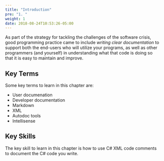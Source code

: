 ```yaml
---
title: "Introduction"
pre: "1. "
weight: 1
date: 2018-08-24T10:53:26-05:00
---
```


As part of the strategy for tackling the challenges of the software crisis, good programming practice came to include _writing clear documentation_ to support both the end-users who will utilize your programs, as well as other programmers (and yourself) in understanding what that code is doing so that it is easy to maintain and improve.

## Key Terms

Some key terms to learn in this chapter are:
* User documenation
* Developer documentation
* Markdown
* XML
* Autodoc tools
* Intellisense

## Key Skills

The key skill to learn in this chapter is how to use C# XML code comments to document the C# code you write.